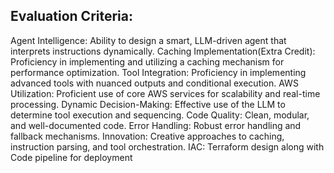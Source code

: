 Evaluation Criteria:
-------------------
Agent Intelligence: Ability to design a smart, LLM-driven agent that interprets instructions dynamically.
Caching Implementation(Extra Credit): Proficiency in implementing and utilizing a caching mechanism for performance optimization.
Tool Integration: Proficiency in implementing advanced tools with nuanced outputs and conditional execution.
AWS Utilization: Proficient use of core AWS services for scalability and real-time processing.
Dynamic Decision-Making: Effective use of the LLM to determine tool execution and sequencing.
Code Quality: Clean, modular, and well-documented code.
Error Handling: Robust error handling and fallback mechanisms.
Innovation: Creative approaches to caching, instruction parsing, and tool orchestration.
IAC: Terraform design along with Code pipeline for deployment